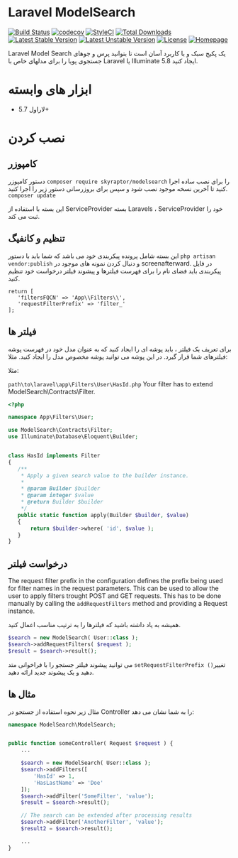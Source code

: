 # Laravel ModelSearch
[![Build Status](https://travis-ci.org/bumbummen99/laravel-modelsearch.png?branch=master)](https://travis-ci.org/bumbummen99/laravel-modelsearch)
[![codecov](https://codecov.io/gh/bumbummen99/laravel-modelsearch/branch/master/graph/badge.svg)](https://codecov.io/gh/bumbummen99/laravel-modelsearch)
[![StyleCI](https://styleci.io/repos/159666547/shield?branch=master)](https://styleci.io/repos/159666547)
[![Total Downloads](https://poser.pugx.org/skyraptor/modelsearch/downloads.png)](https://packagist.org/packages/skyraptor/modelsearch)
[![Latest Stable Version](https://poser.pugx.org/skyraptor/modelsearch/v/stable)](https://packagist.org/packages/skyraptor/modelsearch)
[![Latest Unstable Version](https://poser.pugx.org/skyraptor/modelsearch/v/unstable)](https://packagist.org/packages/skyraptor/modelsearch)
[![License](https://poser.pugx.org/skyraptor/modelsearch/license)](https://packagist.org/packages/skyraptor/modelsearch)
[![Homepage](https://img.shields.io/badge/homepage-skyraptor.eu-informational.svg?style=flat&logo=appveyor)](https://skyraptor.eu)
 
 Laravel Model Search یک پکیج سبک و با کاربرد آسان است تا بتوانید پرس و جوهای جستجوی پویا را برای مدلهای خاص با Laravel یا Illuminate 5.8 ایجاد کنید.

 # ابزار های وابسته
 - لاراول 5.7+

 # نصب کردن
 ## کامپوزر

دستور کامپوزر  ```composer require skyraptor/modelsearch``` را برای نصب ساده اجرا کنید تا آخرین نسخه موجود نصب شود و سپس برای بروزرسانی دستور زیر را اجرا کنید.
```composer update```

این بسته با استفاده از ServiceProvider بسته Laravels ، ServiceProvider خود را ثبت می کند.

## تنظیم و کانفیگ

این بسته شامل پرونده پیکربندی خود می باشد که شما باید با دستور ```php artisan vendor:publish``` و دنبال کردن نمونه های موجود در screenafterward. در فایل پیکربندی باید فضای نام را برای فهرست فیلترها و پیشوند فیلتر درخواست خود تنظیم کنید.

 ```
return [
    'filtersFQCN' => 'App\\Filters\\',
    'requestFilterPrefix' => 'filter_'
];
 ```

## فیلتر ها

برای تعریف یک فیلتر ، باید پوشه ای را ایجاد کنید که به عنوان مدل خود در فهرست پوشه فیلترهای شما قرار گیرد. در این پوشه می توانید پوشه مخصوص مدل را ایجاد کنید. مثلا:

مثلا:

 ```path\to\laravel\app\Filters\User\HasId.php```
 Your filter has to extend ModelSearch\Contracts\Filter.

 ```php
 <?php

namespace App\Filters\User;

use ModelSearch\Contracts\Filter;
use Illuminate\Database\Eloquent\Builder;


class HasId implements Filter
{
    /**
     * Apply a given search value to the builder instance.
     *
     * @param Builder $builder
     * @param integer $value
     * @return Builder $builder
     */
    public static function apply(Builder $builder, $value)
    {
        return $builder->where( 'id', $value );
    }
}
 ```


## درخواست فیلتر

The request filter prefix  in the configuration defines the prefix being used for filter names in the request parameters. This can be used to allow the user to apply filters trought POST and GET requests. This has to be done manually by calling the ```addRequestFilters``` method and providing a Request instance.

همیشه به یاد داشته باشید که فیلترها را به ترتیب مناسب اعمال کنید.
 ```php
 $search = new ModelSearch( User::class );
 $search->addRequestFilters( $request );
 $result = $search->result();
 ```

می توانید پیشوند فیلتر جستجو را با فراخوانی متد  ```setRequestFilterPrefix ()```تغییر دهید و یک پیشوند جدید ارائه دهید.

## مثال ها

مثال زیر نحوه استفاده از جستجو در Controller را به شما نشان می دهد:

```php
namespace ModelSearch\ModelSearch;


public function someController( Request $request ) {
    ...

    $search = new ModelSearch( User::class );
    $search->addFilters([
        'HasId' => 1,
        'HasLastName' => 'Doe'
    ]);
    $search->addFilter('SomeFilter', 'value');
    $result = $search->result();

    // The search can be extended after processing results
    $search->addFilter('AnotherFilter', 'value');
    $result2 = $search->result();

    ...
}
```
